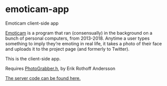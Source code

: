 # emoticam-app
Emoticam client-side app

[Emoticam](//www.emoticam.net) is a program that ran (consensually) in the background on a bunch of personal computers, from 2013-2018.
Anytime a user types something to imply they’re emoting in real life, it takes a photo of their face and uploads it to the project page (and formerly to Twitter).

This is the client-side app.

Requires [PhotoGrabber.h](https://gist.github.com/erkie/1038480), by Erik Rothoff Andersson

[The server code can be found here.](https://github.com/dansakamoto/emoticam-server)
